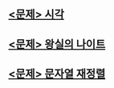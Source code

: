 ## [<문제> 시각](https://github.com/20170375/Coding-Test-with-Python/blob/main/bank/%EC%8B%9C%EA%B0%81.md)

## [<문제> 왕실의 나이트]()

## [<문제> 문자열 재정렬]()
